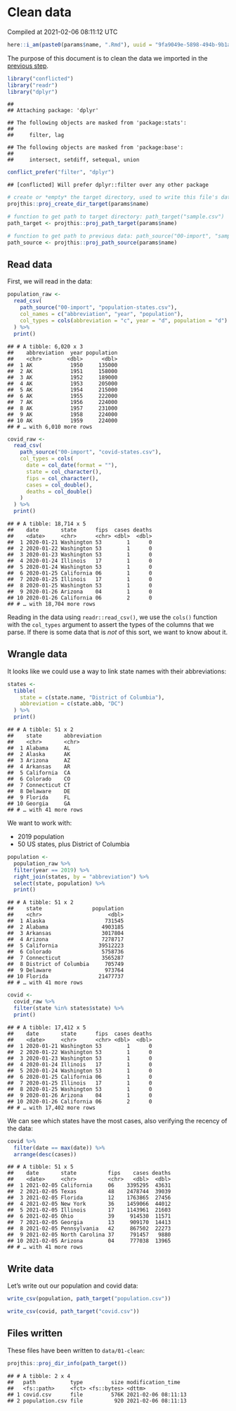 Clean data
================
Compiled at 2021-02-06 08:11:12 UTC

``` r
here::i_am(paste0(params$name, ".Rmd"), uuid = "9fa9049e-5898-494b-9b1a-0175496b3975")
```

The purpose of this document is to clean the data we imported in the
[previous step](00-import.md).

``` r
library("conflicted")
library("readr")
library("dplyr")
```

    ## 
    ## Attaching package: 'dplyr'

    ## The following objects are masked from 'package:stats':
    ## 
    ##     filter, lag

    ## The following objects are masked from 'package:base':
    ## 
    ##     intersect, setdiff, setequal, union

``` r
conflict_prefer("filter", "dplyr")
```

    ## [conflicted] Will prefer dplyr::filter over any other package

``` r
# create or *empty* the target directory, used to write this file's data: 
projthis::proj_create_dir_target(params$name)

# function to get path to target directory: path_target("sample.csv")
path_target <- projthis::proj_path_target(params$name)

# function to get path to previous data: path_source("00-import", "sample.csv")
path_source <- projthis::proj_path_source(params$name)
```

## Read data

First, we will read in the data:

``` r
population_raw <- 
  read_csv(
    path_source("00-import", "population-states.csv"), 
    col_names = c("abbreviation", "year", "population"),
    col_types = cols(abbreviation = "c", year = "d", population = "d")
  ) %>%
  print()
```

    ## # A tibble: 6,020 x 3
    ##    abbreviation  year population
    ##    <chr>        <dbl>      <dbl>
    ##  1 AK            1950     135000
    ##  2 AK            1951     158000
    ##  3 AK            1952     189000
    ##  4 AK            1953     205000
    ##  5 AK            1954     215000
    ##  6 AK            1955     222000
    ##  7 AK            1956     224000
    ##  8 AK            1957     231000
    ##  9 AK            1958     224000
    ## 10 AK            1959     224000
    ## # … with 6,010 more rows

``` r
covid_raw <- 
  read_csv(
    path_source("00-import", "covid-states.csv"),
    col_types = cols(
      date = col_date(format = ""),
      state = col_character(),
      fips = col_character(),
      cases = col_double(),
      deaths = col_double()
    )
  ) %>%
  print()
```

    ## # A tibble: 18,714 x 5
    ##    date       state      fips  cases deaths
    ##    <date>     <chr>      <chr> <dbl>  <dbl>
    ##  1 2020-01-21 Washington 53        1      0
    ##  2 2020-01-22 Washington 53        1      0
    ##  3 2020-01-23 Washington 53        1      0
    ##  4 2020-01-24 Illinois   17        1      0
    ##  5 2020-01-24 Washington 53        1      0
    ##  6 2020-01-25 California 06        1      0
    ##  7 2020-01-25 Illinois   17        1      0
    ##  8 2020-01-25 Washington 53        1      0
    ##  9 2020-01-26 Arizona    04        1      0
    ## 10 2020-01-26 California 06        2      0
    ## # … with 18,704 more rows

Reading in the data using `readr::read_csv()`, we use the `cols()`
function with the `col_types` argument to assert the types of the
columns that we parse. If there is some data that is *not* of this sort,
we want to know about it.

## Wrangle data

It looks like we could use a way to link state names with their
abbreviations:

``` r
states <- 
  tibble(
    state = c(state.name, "District of Columbia"),
    abbreviation = c(state.abb, "DC")
  ) %>%
  print()
```

    ## # A tibble: 51 x 2
    ##    state       abbreviation
    ##    <chr>       <chr>       
    ##  1 Alabama     AL          
    ##  2 Alaska      AK          
    ##  3 Arizona     AZ          
    ##  4 Arkansas    AR          
    ##  5 California  CA          
    ##  6 Colorado    CO          
    ##  7 Connecticut CT          
    ##  8 Delaware    DE          
    ##  9 Florida     FL          
    ## 10 Georgia     GA          
    ## # … with 41 more rows

We want to work with:

  - 2019 population
  - 50 US states, plus District of Columbia

<!-- end list -->

``` r
population <- 
  population_raw %>%
  filter(year == 2019) %>%
  right_join(states, by = "abbreviation") %>%
  select(state, population) %>%
  print()
```

    ## # A tibble: 51 x 2
    ##    state                population
    ##    <chr>                     <dbl>
    ##  1 Alaska                   731545
    ##  2 Alabama                 4903185
    ##  3 Arkansas                3017804
    ##  4 Arizona                 7278717
    ##  5 California             39512223
    ##  6 Colorado                5758736
    ##  7 Connecticut             3565287
    ##  8 District of Columbia     705749
    ##  9 Delaware                 973764
    ## 10 Florida                21477737
    ## # … with 41 more rows

``` r
covid <- 
  covid_raw %>%
  filter(state %in% states$state) %>%
  print()
```

    ## # A tibble: 17,412 x 5
    ##    date       state      fips  cases deaths
    ##    <date>     <chr>      <chr> <dbl>  <dbl>
    ##  1 2020-01-21 Washington 53        1      0
    ##  2 2020-01-22 Washington 53        1      0
    ##  3 2020-01-23 Washington 53        1      0
    ##  4 2020-01-24 Illinois   17        1      0
    ##  5 2020-01-24 Washington 53        1      0
    ##  6 2020-01-25 California 06        1      0
    ##  7 2020-01-25 Illinois   17        1      0
    ##  8 2020-01-25 Washington 53        1      0
    ##  9 2020-01-26 Arizona    04        1      0
    ## 10 2020-01-26 California 06        2      0
    ## # … with 17,402 more rows

We can see which states have the most cases, also verifying the recency
of the data:

``` r
covid %>%
  filter(date == max(date)) %>%
  arrange(desc(cases))
```

    ## # A tibble: 51 x 5
    ##    date       state          fips    cases deaths
    ##    <date>     <chr>          <chr>   <dbl>  <dbl>
    ##  1 2021-02-05 California     06    3395295  43631
    ##  2 2021-02-05 Texas          48    2478744  39039
    ##  3 2021-02-05 Florida        12    1763865  27456
    ##  4 2021-02-05 New York       36    1459066  44012
    ##  5 2021-02-05 Illinois       17    1143961  21603
    ##  6 2021-02-05 Ohio           39     914530  11571
    ##  7 2021-02-05 Georgia        13     909170  14413
    ##  8 2021-02-05 Pennsylvania   42     867502  22273
    ##  9 2021-02-05 North Carolina 37     791457   9880
    ## 10 2021-02-05 Arizona        04     777038  13965
    ## # … with 41 more rows

## Write data

Let’s write out our population and covid data:

``` r
write_csv(population, path_target("population.csv"))
```

``` r
write_csv(covid, path_target("covid.csv"))
```

## Files written

These files have been written to `data/01-clean`:

``` r
projthis::proj_dir_info(path_target())
```

    ## # A tibble: 2 x 4
    ##   path           type         size modification_time  
    ##   <fs::path>     <fct> <fs::bytes> <dttm>             
    ## 1 covid.csv      file         576K 2021-02-06 08:11:13
    ## 2 population.csv file          920 2021-02-06 08:11:13
